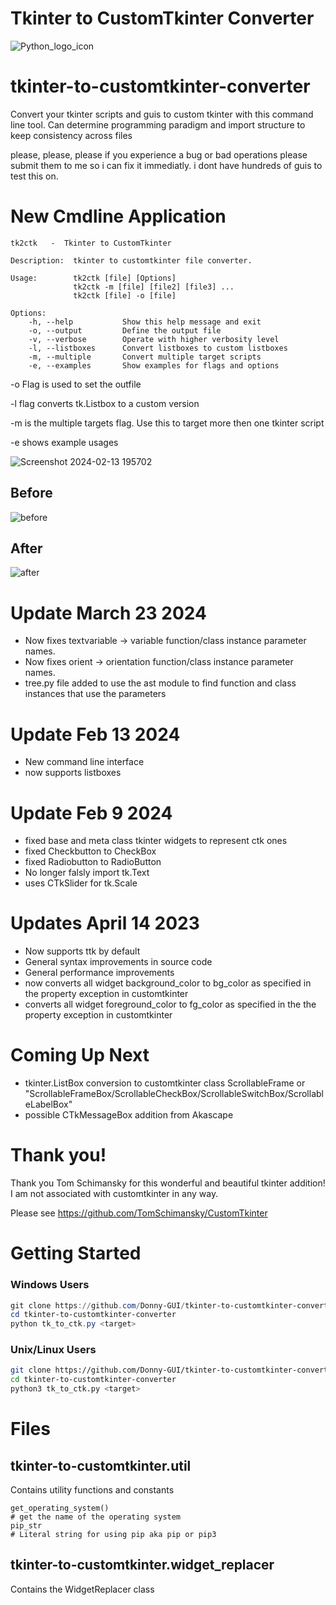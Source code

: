# Tkinter to CustomTkinter Converter

![Python_logo_icon](https://user-images.githubusercontent.com/108424001/226063288-66da2f57-f5b7-49f1-bdd5-f465e963b125.png)





# tkinter-to-customtkinter-converter
Convert your tkinter scripts and guis to custom tkinter with this command line tool. Can determine programming paradigm and import structure to keep consistency across files

please, please, please if you experience a bug or bad operations please submit them to me so i can fix it immediatly. i dont have hundreds of guis to test this on.

# New Cmdline Application

```
tk2ctk   -  Tkinter to CustomTkinter

Description:  tkinter to customtkinter file converter.

Usage:        tk2ctk [file] [Options]
              tk2ctk -m [file] [file2] [file3] ...
              tk2ctk [file] -o [file]

Options:
    -h, --help           Show this help message and exit
    -o, --output         Define the output file
    -v, --verbose        Operate with higher verbosity level
    -l, --listboxes      Convert listboxes to custom listboxes
    -m, --multiple       Convert multiple target scripts
    -e, --examples       Show examples for flags and options
```

-o Flag is used to set the outfile


-l flag converts tk.Listbox to a custom version


-m is the multiple targets flag. Use this to target more then one tkinter script


-e shows example usages


![Screenshot 2024-02-13 195702](https://github.com/Donny-GUI/tkinter-to-customtkinter-converter/assets/108424001/796ab2eb-3edb-40fe-953e-0009b3aa8e42)


## Before

![before](https://github.com/Donny-GUI/tkinter-to-customtkinter-converter/assets/108424001/900c08c2-e364-4533-bf0d-227536aae7df)


## After

![after](https://github.com/Donny-GUI/tkinter-to-customtkinter-converter/assets/108424001/4a692be9-a57e-4b8a-9061-d32eebded834)

# Update March 23 2024
- Now fixes textvariable -> variable function/class instance parameter names.
- Now fixes orient -> orientation function/class instance parameter names.
- tree.py file added to use the ast module to find function and class instances that use the parameters


# Update Feb 13 2024
- New command line interface
- now supports listboxes
  

# Update Feb 9 2024
- fixed base and meta class tkinter widgets to represent ctk ones
- fixed Checkbutton to CheckBox
- fixed Radiobutton to RadioButton
- No longer falsly import tk.Text
- uses CTkSlider for tk.Scale

# Updates April 14 2023

- Now supports ttk by default
- General syntax improvements in source code
- General performance improvements
- now converts all widget background_color to bg_color as specified in the property exception in customtkinter
- converts all widget foreground_color to fg_color as specified in the the property exception in customtkinter


# Coming Up Next

- tkinter.ListBox conversion to customtkinter class ScrollableFrame or "ScrollableFrameBox/ScrollableCheckBox/ScrollableSwitchBox/ScrollableLabelBox" 
- possible CTkMessageBox addition from Akascape

# Thank you!

Thank you Tom Schimansky for this wonderful and beautiful tkinter addition!
I am not associated with customtkinter in any way.

Please see https://github.com/TomSchimansky/CustomTkinter


# Getting Started

### Windows Users

```Powershell
git clone https://github.com/Donny-GUI/tkinter-to-customtkinter-converter.git
cd tkinter-to-customtkinter-converter
python tk_to_ctk.py <target> 
```

### Unix/Linux Users


```Bash
git clone https://github.com/Donny-GUI/tkinter-to-customtkinter-converter.git
cd tkinter-to-customtkinter-converter
python3 tk_to_ctk.py <target> 
```


# Files

## tkinter-to-customtkinter.util
Contains utility functions and constants
```Python3
get_operating_system()
# get the name of the operating system
pip_str
# Literal string for using pip aka pip or pip3
```

## tkinter-to-customtkinter.widget_replacer
Contains the WidgetReplacer class




